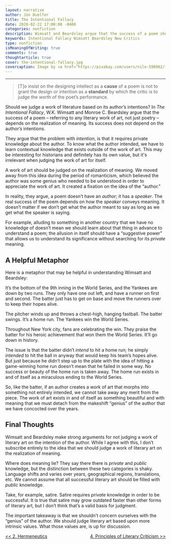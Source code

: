 ```yaml
---
layout: narrative
author: Jon Duelfer
title: The Intentional Fallacy
date: 2020-02-22 17:00:00 -0400
categories: nonfiction
description: Wimsatt and Beardsley argue that the success of a poem should be judged based on the realization of meaning, not an author's intentions.
keywords: Intentional Fallacy Wimsatt Beardsley New Critics
type: nonfiction
isMeaningOfWriting: true
comments: true
thoughtarticle: true
cover: the-intentional-fallacy.jpg
covercaption: Image by <a href="https://pixabay.com/users/nile-598962/?utm_source=link-attribution&amp;utm_medium=referral&amp;utm_campaign=image&amp;utm_content=623167">nile</a> from <a href="https://pixabay.com/?utm_source=link-attribution&amp;utm_medium=referral&amp;utm_campaign=image&amp;utm_content=623167">Pixabay</a>
---
```

<hr/>

> [T]o insist on the designing intellect as a <strong>cause</strong> of a poem is not to grant the design or intention as a <strong>standard</strong> by which the critic is to judge the worth of the poet’s performance.

Should we judge a work of literature based on its author’s intentions? In _The Intentional Fallacy_, W.K. Wimsatt and Monroe C. Beardsley argue that the success of a poem – referring to any literary work of art, not just poetry – depends on the realization of meaning. Its success does not depend on the author’s intentions.

They argue that the problem with _intention_, is that it requires private knowledge about the author. To know what the author intended, we have to learn contextual knowledge that exists outside of the work of art. This may be interesting for historians and definitely has its own value, but it's irrelevant when judging the work of art for itself.

A work of art should be judged on the realization of meaning. We moved away from this idea during the period of romanticism, which believed the author was some genius who needed to be understood in order to appreciate the work of art. It created a fixation on the idea of the “author.”

In reality, they argue, a poem doesn’t have an _author_; it has a _speaker_. The real success of the poem depends on how the _speaker_ conveys meaning. It doesn’t matter if we don’t get what the author meant to say as long as we get what the speaker is saying.

For example, alluding to something in another country that we have no knowledge of doesn’t mean we should learn about that thing in advance to understand a poem; the allusion in itself should have a “suggestive power” that allows us to understand its significance without searching for its _private_ meaning.

<h2><strong>A Helpful Metaphor</strong></h2>
Here is a metaphor that may be helpful in understanding Wimsatt and Beardsley:

It’s the bottom of the 9th inning in the World Series, and the Yankees are down by two runs. They only have one out left, and have a runner on first and second. The batter just has to get on base and move the runners over to keep their hopes alive.

The pitcher winds up and throws a chest-high, hanging fastball. The batter swings. It’s a home run. The Yankees win the World Series.

Throughout New York city, fans are celebrating the win. They praise the batter for his heroic achievement that won them the World Series. It’ll go down in history.

The issue is that the batter didn’t _intend_ to hit a home run; he simply _intended_ to hit the ball in anyway that would keep his team’s hopes alive. But just because he didn’t step up to the plate with the idea of hitting a game-winning home run doesn’t mean that he failed in some way. No success or beauty of the home run is taken away. The home run exists in and of itself as a miraculous ending to the World Series.

So, like the batter, if an author creates a work of art that morphs into something not entirely intended, we cannot take away any merit from the piece. The work of art exists in and of itself as something beautiful and with meaning that we must detach from the makeshift “genius” of the author that we have concocted over the years.

<h2><strong>Final Thoughts</strong></h2>
Wimsatt and Beardsley make strong arguments for not judging a work of literary art on the intention of the author. While I agree with this, I don’t subscribe entirely to the idea that we should judge a work of literary art on the realization of meaning.

Where does meaning lie? They say there there is _private_ and _public_ knowledge, but the distinction between these two categories is shaky. Language shifts and varies over years, geographical regions, translations, etc. We cannot assume that all successful literary art should be filled with _public_ knowledge.

Take, for example, satire. Satire requires _private_ knowledge in order to be successful. It is true that satire may grow outdated faster than other forms of literary art, but I don’t think that’s a valid basis for judgment. 

The important takeaway is that we shouldn’t concern ourselves with the “genius” of the author. We should judge literary art based upon more intrinsic values. What those values are, is up for discussion.

<div>
    <a href="{{ site.baseurl }}/texts/2019-09-22-hermeneutics/" style="float:left;"><< 2. Hermeneutics</a>
    <a href="{{ site.baseurl }}/texts/2020-04-30-principles-of-literary-criticism/" style="float:right;">4. Principles of Literary Criticism >></a>
</div>